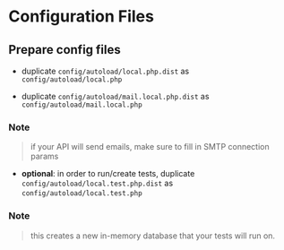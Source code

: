 # Configuration Files

## Prepare config files
* duplicate `config/autoload/local.php.dist` as `config/autoload/local.php`

* duplicate `config/autoload/mail.local.php.dist` as `config/autoload/mail.local.php`

### Note

> if your API will send emails, make sure to fill in SMTP connection params

* **optional**: in order to run/create tests, duplicate `config/autoload/local.test.php.dist` as `config/autoload/local.test.php`

### Note

> this creates a new in-memory database that your tests will run on.
